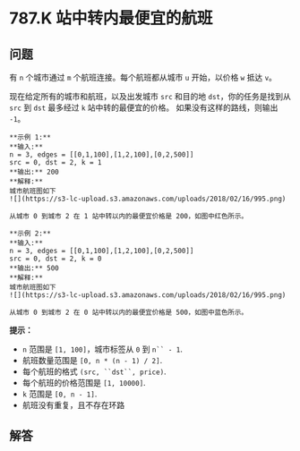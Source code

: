 # 787.K 站中转内最便宜的航班

## 问题

有 `n` 个城市通过 `m` 个航班连接。每个航班都从城市 `u` 开始，以价格 `w` 抵达 `v`。

现在给定所有的城市和航班，以及出发城市 `src` 和目的地 `dst`，你的任务是找到从 `src` 到 `dst` 最多经过 `k` 站中转的最便宜的价格。 如果没有这样的路线，则输出 `-1`。

```
**示例 1:**
**输入:**
n = 3, edges = [[0,1,100],[1,2,100],[0,2,500]]
src = 0, dst = 2, k = 1
**输出:** 200
**解释:**
城市航班图如下
![](https://s3-lc-upload.s3.amazonaws.com/uploads/2018/02/16/995.png)

从城市 0 到城市 2 在 1 站中转以内的最便宜价格是 200，如图中红色所示。
```

```
**示例 2:**
**输入:**
n = 3, edges = [[0,1,100],[1,2,100],[0,2,500]]
src = 0, dst = 2, k = 0
**输出:** 500
**解释:**
城市航班图如下
![](https://s3-lc-upload.s3.amazonaws.com/uploads/2018/02/16/995.png)

从城市 0 到城市 2 在 0 站中转以内的最便宜价格是 500，如图中蓝色所示。
```

**提示：**

* `n` 范围是 `[1, 100]`，城市标签从 `0` 到 `n`` - 1`.
* 航班数量范围是 `[0, n * (n - 1) / 2]`.
* 每个航班的格式 `(src, ``dst``, price)`.
* 每个航班的价格范围是 `[1, 10000]`.
* `k` 范围是 `[0, n - 1]`.
* 航班没有重复，且不存在环路



## 解答

